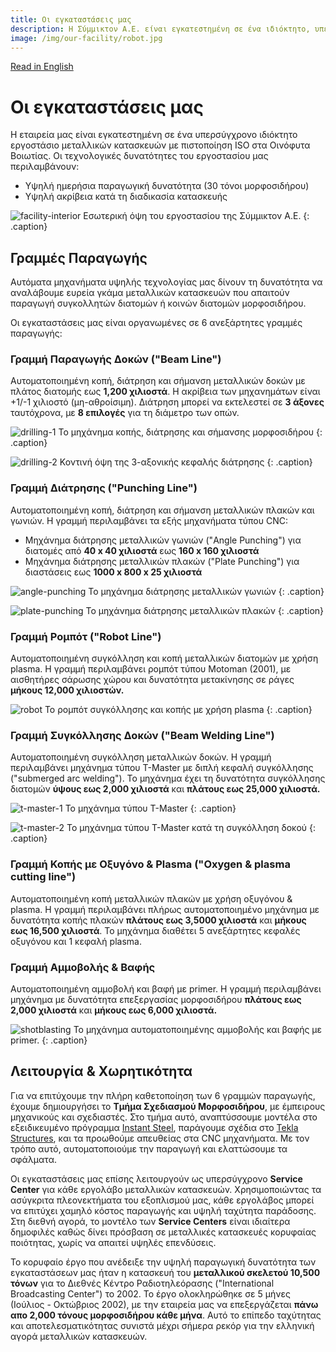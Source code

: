 ```yaml
---
title: Οι εγκαταστάσεις μας
description: Η Σύμμικτον Α.Ε. είναι εγκατεστημένη σε ένα ιδιόκτητο, υπερσύγχρονο εργοστάσιο με πιστοποίηση ISO στα Οινόφυτα Βοιωτίας
image: /img/our-facility/robot.jpg
---
```


[Read in English](/our-facility)

# Οι εγκαταστάσεις μας

Η εταιρεία μας είναι εγκατεστημένη σε ένα υπερσύγχρονο ιδιόκτητο εργοστάσιο μεταλλικών κατασκευών με πιστοποίηση ISO στα Οινόφυτα Βοιωτίας. Οι τεχνολογικές δυνατότητες του εργοστασίου μας περιλαμβάνουν:

* Υψηλή ημερήσια παραγωγική δυνατότητα (30 τόνοι μορφοσιδήρου)
* Υψηλή ακρίβεια κατά τη διαδικασία κατασκευής

![facility-interior](/img/our-facility/facility-interior.jpg)
Εσωτερική όψη του εργοστασίου της Σύμμικτον Α.Ε.
{: .caption}

## Γραμμές Παραγωγής

Αυτόματα μηχανήματα υψηλής τεχνολογίας μας δίνουν τη δυνατότητα να αναλάβουμε ευρεία γκάμα μεταλλικών κατασκευών που απαιτούν παραγωγή συγκολλητών διατομών ή κοινών διατομών μορφοσιδήρου.

Οι εγκαταστάσεις μας είναι οργανωμένες σε 6 ανεξάρτητες γραμμές παραγωγής:

### Γραμμή Παραγωγής Δοκών ("Beam Line")

Αυτοματοποιημένη κοπή, διάτρηση και σήμανση μεταλλικών δοκών με πλάτος διατομής εως **1,200 χιλιοστά**. Η ακρίβεια των μηχανημάτων είναι +1/-1 χιλιοστό (μη-αθροίσιμη). Διάτρηση μπορεί να εκτελεστεί σε **3 άξονες** ταυτόχρονα, με **8 επιλογές** για τη διάμετρο των οπών.

![drilling-1](/img/our-facility/drilling-1.jpg)
Το μηχάνημα κοπής, διάτρησης και σήμανσης μορφοσιδήρου
{: .caption}

![drilling-2](/img/our-facility/drilling-2.jpg)
Κοντινή όψη της 3-αξονικής κεφαλής διάτρησης
{: .caption}

### Γραμμή Διάτρησης ("Punching Line")
Αυτοματοποιημένη κοπή, διάτρηση και σήμανση μεταλλικών πλακών και γωνιών. Η γραμμή περιλαμβάνει τα εξής μηχανήματα τύπου CNC:

* Μηχάνημα διάτρησης μεταλλικών γωνιών ("Angle Punching") για διατομές από **40 x 40 χιλιοστά** εως **160 x 160 χιλιοστά**
* Μηχάνημα διάτρησης μεταλλικών πλακών ("Plate Punching") για διαστάσεις εως **1000 x 800 x 25 χιλιοστά**

![angle-punching](/img/our-facility/angle-punching.jpg)
Το μηχάνημα διάτρησης μεταλλικών γωνιών
{: .caption}

![plate-punching](/img/our-facility/plate-punching.jpg)
Το μηχάνημα διάτρησης μεταλλικών πλακών
{: .caption}

### Γραμμή Ρομπότ ("Robot Line")
Αυτοματοποιημένη συγκόλληση και κοπή μεταλλικών διατομών με χρήση plasma. Η γραμμή περιλαμβάνει ρομπότ τύπου Motoman (2001), με αισθητήρες σάρωσης χώρου και δυνατότητα μετακίνησης σε ράγες **μήκους 12,000 χιλιοστών.**

![robot](/img/our-facility/robot.jpg)
Το ρομπότ συγκόλλησης και κοπής με χρήση plasma
{: .caption}

### Γραμμή Συγκόλλησης Δοκών ("Beam Welding Line")
Αυτοματοποιημένη συγκόλληση μεταλλικών δοκών. Η γραμμή περιλαμβάνει μηχάνημα τύπου T-Master με διπλή κεφαλή συγκόλλησης ("submerged arc welding"). Το μηχάνημα έχει τη δυνατότητα συγκόλλησης διατομών **ύψους εως 2,000 χιλιοστά** και **πλάτους εως 25,000 χιλιοστά.**

![t-master-1](/img/our-facility/t-master-1.jpg)
Το μηχάνημα τύπου T-Master
{: .caption}

![t-master-2](/img/our-facility/t-master-2.jpg)
Το μηχάνημα τύπου T-Master κατά τη συγκόλληση δοκού
{: .caption}

### Γραμμή Κοπής με Οξυγόνο & Plasma ("Oxygen & plasma cutting line")

Αυτοματοποιημένη κοπή μεταλλικών πλακών με χρήση οξυγόνου & plasma. Η γραμμή περιλαμβάνει πλήρως αυτοματοποιημένο μηχάνημα με δυνατότητα κοπής πλακών **πλάτους εως 3,5000 χιλιοστά** και **μήκους εως 16,500 χιλιοστά**. Το μηχάνημα διαθέτει 5 ανεξάρτητες κεφαλές οξυγόνου και 1 κεφαλή plasma.

### Γραμμή Αμμοβολής & Βαφής

Αυτοματοποιημένη αμμοβολή και βαφή με primer. Η γραμμή περιλαμβάνει μηχάνημα με δυνατότητα επεξεργασίας μορφοσιδήρου **πλάτους εως 2,000 χιλιοστά** και **μήκους εως 6,000 χιλιοστά.**

![shotblasting](/img/our-facility/shotblasting.jpg)
Το μηχάνημα αυτοματοποιημένης αμμοβολής και βαφής με primer.
{: .caption}


## Λειτουργία & Χωρητικότητα

Για να επιτύχουμε την πλήρη καθετοποίηση των 6 γραμμών παραγωγής, έχουμε δημιουργήσει το **Τμήμα Σχεδιασμού Μορφοσιδήρου**, με έμπειρους μηχανικούς και σχεδιαστές. Στο τμήμα αυτό, αναπτύσσουμε μοντέλα στο εξειδικευμένο πρόγραμμα [Instant Steel](https://eng.ccs.gr/software/steel-structures/instant-steel/), παράγουμε σχέδια στο [Tekla Structures](https://www.tekla.com/us/products/tekla-structures), και τα προωθούμε απευθείας στα CNC μηχανήματα. Με τον τρόπο αυτό, αυτοματοποιούμε την παραγωγή και ελαττώσουμε τα σφάλματα.

Οι εγκαταστάσεις μας επίσης λειτουργούν ως υπερσύγχρονο **Service Center** για κάθε εργολάβο μεταλλικών κατασκευών. Χρησιμοποιώντας τα ασύγκριτα πλεονεκτήματα του εξοπλισμού μας, κάθε εργολάβος μπορεί να επιτύχει χαμηλό κόστος παραγωγής και υψηλή ταχύτητα παράδοσης. Στη διεθνή αγορά, το μοντέλο των **Service Centers** είναι ιδιαίτερα δημοφιλές καθώς δίνει πρόσβαση σε μεταλλικές κατασκευές κορυφαίας ποιότητας, χωρίς να απαιτεί υψηλές επενδύσεις.

Το κορυφαίο έργο που ανέδειξε την υψηλή παραγωγική δυνατότητα των εγκαταστάσεων μας ήταν η κατασκευή του **μεταλλικού σκελετού 10,500 τόνων** για το Διεθνές Κέντρο Ραδιοτηλεόρασης ("International Broadcasting Center") το 2002. Το έργο ολοκληρώθηκε σε 5 μήνες (Ιούλιος - Οκτώβριος 2002), με την εταιρεία μας να επεξεργάζεται **πάνω απο 2,000 τόνους μορφοσιδήρου κάθε μήνα**. Αυτό το επίπεδο ταχύτητας και αποτελεσματικότητας συνιστά μέχρι σήμερα ρεκόρ για την ελληνική αγορά μεταλλικών κατασκευών.
